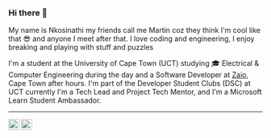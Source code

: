 ### Hi there 👋

<!--
**nkosinathintuli/nkosinathintuli** is a ✨ _special_ ✨ repository because its `README.md` (this file) appears on your GitHub profile. 
**My name is Nkosinathi my friends call me Martin. I love coding and engineering, I enjoy breaking and playing with stuff and puzzles 
Here are some ideas to get you started:

- 🔭 I’m currently working on ...
- 🌱 I’m currently learning ...
- 👯 I’m looking to collaborate on ...
- 🤔 I’m looking for help with ...
- 💬 Ask me about ...
- 📫 How to reach me: ...
- 😄 Pronouns: ...
- ⚡ Fun fact: ...
- 🎓
-->
My name is Nkosinathi my friends call me Martin coz they think I'm cool like that 😎 and anyone I meet after that. I love coding and engineering, I enjoy breaking and playing with stuff and puzzles 

I'm a  student at the University of Cape Town (UCT) studying 🎓 Electrical & Computer Engineering during the day and a Software Developer at [Zaio](https://www.zaio.io/), Cape Town after hours. I'm part of the Developer Student Clubs (DSC) at UCT currently I'm a Tech Lead and Project Tech Mentor, and I'm a Microsoft Learn Student Ambassador. 

---
<a href="https://www.linkedin.com/in/nkosinathintuli/">
  <img align="left" alt="Linkedin" width="22px" src="https://cdn.jsdelivr.net/npm/simple-icons@v3/icons/linkedin.svg" />
</a>
<a href="https://www.instagram.com/nkosinathintulimartin/">
  <img align="left" alt="Instagram" width="22px" src="https://cdn.jsdelivr.net/npm/simple-icons@v3/icons/instagram.svg" />
</a>
<!--
<a href="https://www.instagram.com/nkosinathintulimartin/">
  <img align="left" alt="Instagram" width="22px" src="https://cdn.jsdelivr.net/npm/simple-icons@v3/icons/instagram.svg" />
</a>
-->

